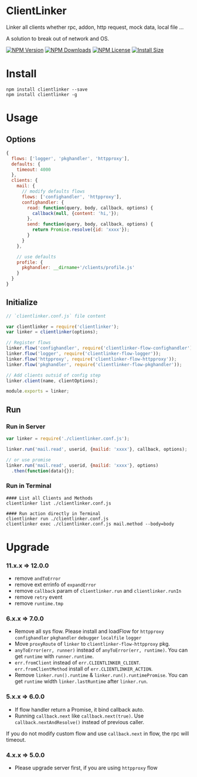 ClientLinker
==================

Linker all clients whether rpc, addon, http request, mock data, local file ...

A solution to break out of network and OS.

[![NPM Version][npm-image]][npm-url]
[![NPM Downloads][downloads-image]][npm-url]
[![NPM License][license-image]][npm-url]
[![Install Size][install-size-image]][install-size-url]

# Install

```shell
npm install clientlinker --save
npm install clientlinker -g
```

# Usage

## Options


```javascript
{
  flows: ['logger', 'pkghandler', 'httpproxy'],
  defaults: {
    timeout: 4000
  },
  clients: {
    mail: {
      // modify defaults flows
      flows: ['confighandler', 'httpproxy'],
      confighandler: {
        read: function(query, body, callback, options) {
          callback(null, {content: 'hi,'});
        },
        send: function(query, body, callback, options) {
          return Promise.resolve({id: 'xxxx'});
        }
      }
    },

    // use defaults
    profile: {
      pkghandler: __dirname+'/clients/profile.js'
    }
  }
}
```

## Initialize

```javascript
// `clientlinker.conf.js` file content

var clientlinker = require('clientlinker');
var linker = clientlinker(options);

// Register flows
linker.flow('confighandler', require('clientlinker-flow-confighandler'));
linker.flow('logger', require('clientlinker-flow-logger'));
linker.flow('httpproxy', require('clientlinker-flow-httpproxy'));
linker.flow('pkghandler', require('clientlinker-flow-pkghandler'));

// Add clients outsid of config step
linker.client(name, clientOptions);

module.exports = linker;
```


## Run

### Run in Server

```javascript
var linker = require('./clientlinker.conf.js');

linker.run('mail.read', userid, {mailid: 'xxxx'}, callback, options);

// or use promise
linker.run('mail.read', userid, {mailid: 'xxxx'}, options)
  .then(function(data){});
```

### Run in Terminal

```shell
#### List all Clients and Methods
clientlinker list ./clientlinker.conf.js

#### Run action directly in Terminal
clientlinker run ./clientlinker.conf.js
clientlinker exec ./clientlinker.conf.js mail.method --body=body
```


# Upgrade

### 11.x.x => 12.0.0

 * remove `andToError`
 * remove ext errinfo of `expandError`
 * remove `callback` param of `clientlinker.run` and `clientlinker.runIn`
 * remove `retry` event
 * remove `runtime.tmp`

### 6.x.x => 7.0.0

 * Remove all sys flow. Please install and loadFlow for
  `httpproxy` `confighandler` `pkghandler` `debugger` `localfile` `logger`
 * Move `proxyRoute` of `linker` to `clientlinker-flow-httpproxy` pkg.
 * `anyToError(err, runner)` instead of `anyToError(err, runtime)`. You can get `runtime` with `runner.runtime`.
 * `err.fromClient` instead of `err.CLIENTLINKER_CLIENT`. `err.fromClientMethod` install of `err.CLIENTLINKER_ACTION`.
 * Remove `linker.run().runtime` & `linker.run().runtimePromise`. You can get `runtime` width `linker.lastRuntime` after `linker.run`.


### 5.x.x => 6.0.0

 * If flow handler return a Promise, it bind callback auto.
 * Running `callback.next` like `callback.next(true)`. Use `callback.nextAndResolve()` instead of previous caller.

If you do not modify custom flow and use `callback.next` in flow, the rpc will timeout.


### 4.x.x => 5.0.0

 * Please upgrade server first, if you are using `httpproxy` flow



[npm-image]: https://img.shields.io/npm/v/clientlinker.svg
[downloads-image]: https://img.shields.io/npm/dm/clientlinker.svg
[npm-url]: https://www.npmjs.org/package/clientlinker
[license-image]: https://img.shields.io/npm/l/clientlinker.svg
[install-size-url]: https://packagephobia.now.sh/result?p=clientlinker
[install-size-image]: https://packagephobia.now.sh/badge?p=clientlinker
